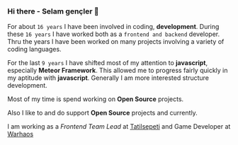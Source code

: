 ### Hi there - Selam gençler 👋

For about `16 years` I have been involved in coding, **development**. During these `16 years` I have worked both as a `frontend and backend` developer. Thru the years I have been worked on many projects involving a variety of coding languages.

For the last `9 years` I have shifted most of my attention to **javascript**, especially **Meteor Framework**. This allowed me to progress fairly quickly in my aptitude with **javascript**. Generally I am more interested structure development.

Most of my time is spend working on **Open Source** projects.

Also I like to and do support **Open Source** projects and currently.

I am working as a *Frontend Team Lead* at [Tatilsepeti](https://github.com/tsepeti) and Game Developer at [Warhaos](https://github.com/warhaos)

<!--
**yasaricli/yasaricli** is a ✨ _special_ ✨ repository because its `README.md` (this file) appears on your GitHub profile.

Here are some ideas to get you started:

- 🔭 I’m currently working on ...
- 🌱 I’m currently learning ...
- 👯 I’m looking to collaborate on ...
- 🤔 I’m looking for help with ...
- 💬 Ask me about ...
- 📫 How to reach me: ...
- 😄 Pronouns: ...
- ⚡ Fun fact: ...
-->
